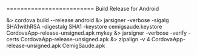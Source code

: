 =========================
Build Release for Android

&> cordova build --release android
&> jarsigner -verbose -sigalg SHA1withRSA -digestalg SHA1 -keystore cemigsaude.keystore CordovaApp-release-unsigned.apk mykey
&> jarsigner -verbose -verify -certs CordovaApp-release-unsigned.apk
&> zipalign -v 4 CordovaApp-release-unsigned.apk CemigSaude.apk